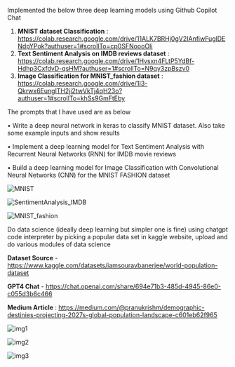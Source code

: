 Implemented the below three deep learning models using Github Copilot Chat
1. **MNIST dataset Classification** : https://colab.research.google.com/drive/11ALK7BRHj0gV2IAnfiwFuglDENdpYPok?authuser=1#scrollTo=cp0SFNoooOIi
2. **Text Sentiment Analysis on IMDB reviews dataset** : https://colab.research.google.com/drive/1Hvsxn4FLtP5YdBf-Hdhp3CxfdvD-qsHM?authuser=1#scrollTo=N9qy3zpBszv0
3. **Image Classification for MNIST_fashion dataset** : https://colab.research.google.com/drive/1I3-Qkrwx6EunglTH2ji2twVkTj4qH23o?authuser=1#scrollTo=khSs9GmFtEby

The prompts that I have used are as below

•	Write a deep neural network in keras to classify MNIST dataset. Also take some example inputs and show results

•	Implement a deep learning model for Text Sentiment Analysis with Recurrent Neural Networks (RNN) for IMDB movie reviews

•	Build a deep learning model for Image Classification with Convolutional Neural Networks (CNN) for the MNIST FASHION dataset



![MNIST](https://github.com/pranukrish/CMPE297-SpecialTopics/assets/111817160/290675b7-571c-419e-b403-09c9ca89a74c)

![SentimentAnalysis_IMDB](https://github.com/pranukrish/CMPE297-SpecialTopics/assets/111817160/15ca6927-1b02-42f3-8c1c-5a8fcbb4de40)

![MNIST_fashion](https://github.com/pranukrish/CMPE297-SpecialTopics/assets/111817160/75df6b38-9178-4d25-97ca-9f25a0f27e8a)



Do data science (ideally deep learning but simpler one is fine) using chatgpt code interpreter by picking a popular data set in kaggle website, upload and do various modules of data science

**Dataset Source** - https://www.kaggle.com/datasets/iamsouravbanerjee/world-population-dataset

**GPT4 Chat** - https://chat.openai.com/share/694e71b3-485d-4945-86e0-c055d3b6c466

**Medium Article** : https://medium.com/@pranukrishm/demographic-destinies-projecting-2027s-global-population-landscape-c601eb62f965

![img1](https://github.com/pranukrish/CMPE297-SpecialTopics/assets/111817160/c3379ed8-ce0c-4759-b755-0a608fc0b457)


![img2](https://github.com/pranukrish/CMPE297-SpecialTopics/assets/111817160/243adc69-0eca-4fd0-9618-9e15a3ec378c)


![img3](https://github.com/pranukrish/CMPE297-SpecialTopics/assets/111817160/d5d45428-8ad8-4e00-8a51-4bd61de1ef7d)





